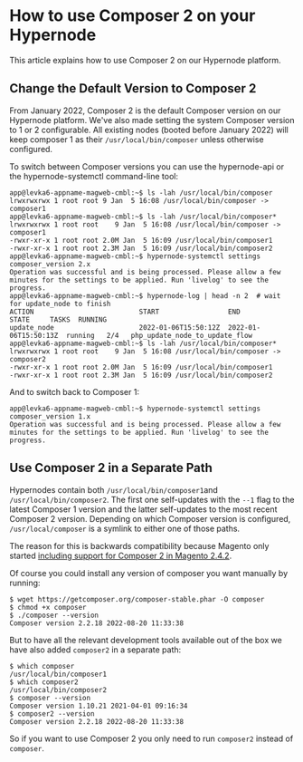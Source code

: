 <!-- source: https://support.hypernode.com/en/support/solutions/articles/48001184546-how-to-use-composer-2-on-your-hypernode/ -->

# How to use Composer 2 on your Hypernode

This article explains how to use Composer 2 on our Hypernode platform.

## Change the Default Version to Composer 2

From January 2022, Composer 2 is the default Composer version on our Hypernode platform. We've also made setting the system Composer version to 1 or 2 configurable. All existing nodes (booted before January 2022) will keep composer 1 as their `/usr/local/bin/composer` unless otherwise configured.

To switch between Composer versions you can use the hypernode-api or the hypernode-systemctl command-line tool:

```console
app@levka6-appname-magweb-cmbl:~$ ls -lah /usr/local/bin/composer
lrwxrwxrwx 1 root root 9 Jan  5 16:08 /usr/local/bin/composer -> composer1
app@levka6-appname-magweb-cmbl:~$ ls -lah /usr/local/bin/composer*
lrwxrwxrwx 1 root root    9 Jan  5 16:08 /usr/local/bin/composer -> composer1
-rwxr-xr-x 1 root root 2.0M Jan  5 16:09 /usr/local/bin/composer1
-rwxr-xr-x 1 root root 2.3M Jan  5 16:09 /usr/local/bin/composer2
app@levka6-appname-magweb-cmbl:~$ hypernode-systemctl settings composer_version 2.x
Operation was successful and is being processed. Please allow a few minutes for the settings to be applied. Run 'livelog' to see the progress.
app@levka6-appname-magweb-cmbl:~$ hypernode-log | head -n 2  # wait for update_node to finish
ACTION                          START                 END                   STATE     TASKS  RUNNING
update_node                     2022-01-06T15:50:12Z  2022-01-06T15:50:13Z  running   2/4   php_update_node_to_update_flow
app@levka6-appname-magweb-cmbl:~$ ls -lah /usr/local/bin/composer*
lrwxrwxrwx 1 root root    9 Jan  5 16:08 /usr/local/bin/composer -> composer2
-rwxr-xr-x 1 root root 2.0M Jan  5 16:09 /usr/local/bin/composer1
-rwxr-xr-x 1 root root 2.3M Jan  5 16:09 /usr/local/bin/composer2
```

And to switch back to Composer 1:

```console
app@levka6-appname-magweb-cmbl:~$ hypernode-systemctl settings composer_version 1.x
Operation was successful and is being processed. Please allow a few minutes for the settings to be applied. Run 'livelog' to see the progress.
```

## Use Composer 2 in a Separate Path

Hypernodes contain both `/usr/local/bin/composer1`and `/usr/local/bin/composer2`. The first one self-updates with the `--1` flag to the latest Composer 1 version and the latter self-updates to the most recent Composer 2 version. Depending on which Composer version is configured, `/usr/local/composer` is a symlink to either one of those paths.

The reason for this is backwards compatibility because Magento only started [including support for Composer 2 in Magento 2.4.2](https://devdocs.magento.com/guides/v2.4/comp-mgr/cli/cli-upgrade.html).

Of course you could install any version of composer you want manually by running:

```console
$ wget https://getcomposer.org/composer-stable.phar -O composer
$ chmod +x composer
$ ./composer --version
Composer version 2.2.18 2022-08-20 11:33:38
```

But to have all the relevant development tools available out of the box we have also added `composer2` in a separate path:

```console
$ which composer
/usr/local/bin/composer1
$ which composer2
/usr/local/bin/composer2
$ composer --version
Composer version 1.10.21 2021-04-01 09:16:34
$ composer2 --version
Composer version 2.2.18 2022-08-20 11:33:38
```

So if you want to use Composer 2 you only need to run `composer2` instead of `composer`.
